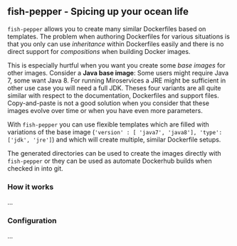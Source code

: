 ## fish-pepper - Spicing up your ocean life

`fish-pepper` allows you to create many similar Dockerfiles based on
templates. The problem when authoring Dockerfiles for various
situations is that you only can use *inheritance* within Dockerfiles
easily and there is no direct support for  *compositions* when
building Docker images. 

This is especially hurtful when you want you create some *base images*
for other images. Consider a **Java base image**: Some users might
require Java 7, some want Java 8. For running Miroservices a JRE might
be sufficient in other use case you will need a full JDK. Theses four
variants are all quite similar with respect to the documentation, 
Dockerfiles and support files. Copy-and-paste is not a good
solution when you consider that these images evolve over time or when
you have even more parameters.

With `fish-pepper` you can use flexible templates which are filled with
variations of the base image (`'version' : [ 'java7', 'java8'],
'type': ['jdk', 'jre']`) and which will create multiple, similar
Dockerfile setups.

The generated directories can be used to create the images directly
with `fish-pepper` or they can be used as automate Dockerhub builds
when checked in into git.

### How it works

...

### Configuration

...
